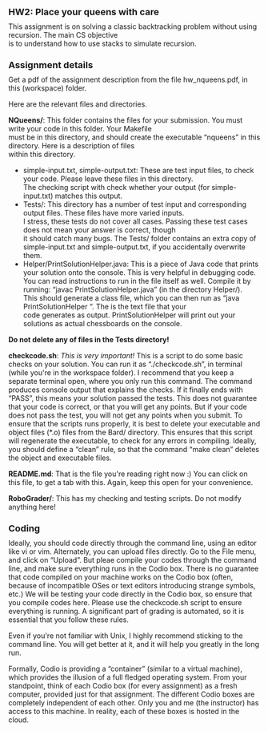 <style type="text/css">.rendered-markdown{font-size:14px} .rendered-markdown>*:first-child{margin-top:0!important} .rendered-markdown>*:last-child{margin-bottom:0!important} .rendered-markdown a{text-decoration:underline;color:#b75246} .rendered-markdown a:hover{color:#f36050} .rendered-markdown h1, .rendered-markdown h2, .rendered-markdown h3, .rendered-markdown h4, .rendered-markdown h5, .rendered-markdown h6{margin:24px 0 10px;padding:0;font-weight:bold;-webkit-font-smoothing:antialiased;cursor:text;position:relative} .rendered-markdown h1 tt, .rendered-markdown h1 code, .rendered-markdown h2 tt, .rendered-markdown h2 code, .rendered-markdown h3 tt, .rendered-markdown h3 code, .rendered-markdown h4 tt, .rendered-markdown h4 code, .rendered-markdown h5 tt, .rendered-markdown h5 code, .rendered-markdown h6 tt, .rendered-markdown h6 code{font-size:inherit} .rendered-markdown h1{font-size:28px;color:#000} .rendered-markdown h2{font-size:22px;border-bottom:1px solid #ccc;color:#000} .rendered-markdown h3{font-size:18px} .rendered-markdown h4{font-size:16px} .rendered-markdown h5{font-size:14px} .rendered-markdown h6{color:#777;font-size:14px} .rendered-markdown p, .rendered-markdown blockquote, .rendered-markdown ul, .rendered-markdown ol, .rendered-markdown dl, .rendered-markdown table, .rendered-markdown pre{margin:15px 0} .rendered-markdown hr{border:0 none;color:#ccc;height:4px;padding:0} .rendered-markdown>h2:first-child, .rendered-markdown>h1:first-child, .rendered-markdown>h1:first-child+h2, .rendered-markdown>h3:first-child, .rendered-markdown>h4:first-child, .rendered-markdown>h5:first-child, .rendered-markdown>h6:first-child{margin-top:0;padding-top:0} .rendered-markdown a:first-child h1, .rendered-markdown a:first-child h2, .rendered-markdown a:first-child h3, .rendered-markdown a:first-child h4, .rendered-markdown a:first-child h5, .rendered-markdown a:first-child h6{margin-top:0;padding-top:0} .rendered-markdown h1+p, .rendered-markdown h2+p, .rendered-markdown h3+p, .rendered-markdown h4+p, .rendered-markdown h5+p, .rendered-markdown h6+p{margin-top:0} .rendered-markdown ul, .rendered-markdown ol{padding-left:30px} .rendered-markdown ul li>:first-child, .rendered-markdown ul li ul:first-of-type, .rendered-markdown ol li>:first-child, .rendered-markdown ol li ul:first-of-type{margin-top:0} .rendered-markdown ul ul, .rendered-markdown ul ol, .rendered-markdown ol ol, .rendered-markdown ol ul{margin-bottom:0} .rendered-markdown dl{padding:0} .rendered-markdown dl dt{font-size:14px;font-weight:bold;font-style:italic;padding:0;margin:15px 0 5px} .rendered-markdown dl dt:first-child{padding:0} .rendered-markdown dl dt>:first-child{margin-top:0} .rendered-markdown dl dt>:last-child{margin-bottom:0} .rendered-markdown dl dd{margin:0 0 15px;padding:0 15px} .rendered-markdown dl dd>:first-child{margin-top:0} .rendered-markdown dl dd>:last-child{margin-bottom:0} .rendered-markdown blockquote{border-left:4px solid #DDD;padding:0 15px;color:#777} .rendered-markdown blockquote>:first-child{margin-top:0} .rendered-markdown blockquote>:last-child{margin-bottom:0} .rendered-markdown table th{font-weight:bold} .rendered-markdown table th, .rendered-markdown table td{border:1px solid #ccc;padding:6px 13px} .rendered-markdown table tr{border-top:1px solid #ccc;background-color:#fff} .rendered-markdown table tr:nth-child(2n){background-color:#f8f8f8} .rendered-markdown img{max-width:100%;-moz-box-sizing:border-box;box-sizing:border-box} .rendered-markdown code, .rendered-markdown tt{margin:0 2px;padding:0 5px;border:1px solid #eaeaea;background-color:#f8f8f8;border-radius:3px} .rendered-markdown code{white-space:nowrap} .rendered-markdown pre>code{margin:0;padding:0;white-space:pre;border:0;background:transparent} .rendered-markdown .highlight pre, .rendered-markdown pre{background-color:#f8f8f8;border:1px solid #ccc;font-size:13px;line-height:19px;overflow:auto;padding:6px 10px;border-radius:3px} .rendered-markdown pre code, .rendered-markdown pre tt{margin:0;padding:0;background-color:transparent;border:0}</style>
<div class="rendered-markdown"><h3>HW2: Place your queens with care</h3>
<p>This assignment is on solving a classic backtracking problem without using recursion. The main CS objective
<br  />is to understand how to use stacks to simulate recursion.</p>
<h3>Assignment details</h3>
<p>Get a pdf of the assignment description from the file hw_nqueens.pdf, in this (workspace) folder.</p>
<p>Here are the relevant files and directories.</p>
<p><strong>NQueens/</strong>: This folder contains the files for your submission. You must write your code in this folder. Your Makefile
<br  />must be in this directory, and should create the executable &ldquo;nqueens&rdquo; in this directory. Here is a description of files
<br  />within this directory.</p>
<ul>
<li>simple-input.txt, simple-output.txt: These are test input files, to check your code. Please leave these files in this directory.
<br  />The checking script with check whether your output (for simple-input.txt) matches this output.</li>
<li>Tests/: This directory has a number of test input and corresponding output files. These files have more varied inputs.
<br  />I stress, these tests do not cover all cases. Passing these test cases does not mean your answer is correct, though
<br  />it should catch many bugs. The Tests/ folder contains an extra copy of simple-input.txt and simple-output.txt, if you accidentally overwrite them.</li>
<li>Helper/PrintSolutionHelper.java: This is a piece of Java code that prints your solution onto the console. This is very helpful in debugging code.
<br  />You can read instructions to run in the file itself as well. Compile it by running: &ldquo;javac PrintSolutionHelper.java&rdquo; (in the directory Helper/).
<br  />This should generate a class file, which you can then run as &ldquo;java PrintSolutionHelper <SOLUTION FILE>&ldquo;. The <SOLUTION FILE> is the text file that your
<br  />code generates as output. PrintSolutionHelper will print out your solutions as actual chessboards on the console.</li>
</ul>
<p><strong>Do not delete any of files in the Tests directory!</strong></p>
<p><strong>checkcode.sh</strong>: <em>This is very important!</em> This is a script to do some basic checks on your solution. You can run it as &ldquo;./checkcode.sh&rdquo;, in terminal (while you're in the workspace folder). I recommend that you keep a separate terminal open, where you only run this command.  The command produces console output that explains the checks. If it finally ends with &ldquo;PASS&rdquo;, this means your solution passed the tests. This does not guarantee that your code is correct, or that you will get any points. But if your code does not pass the test, you will not get any points when you submit. To ensure that the scripts runs properly, it is best to delete your executable and object files (*.o) files from the Bard/ directory. This ensures that this script will regenerate the executable, to check for any errors in compiling. Ideally, you should define a &ldquo;clean&rdquo; rule, so that the command &ldquo;make clean&rdquo; deletes the object and executable files.</p>
<p><strong>README.md</strong>: That is the file you're reading right now :) You can click on this file, to get a tab with this. Again, keep this open for your convenience.</p>
<p><strong>RoboGrader/</strong>: This has my checking and testing scripts. Do not modify anything here!</p>
<h3>Coding</h3>
<p>Ideally, you should code directly through the command line, using an editor like vi or vim. Alternately, you can upload files directly. Go to the File menu, and click on &ldquo;Upload&rdquo;.  But pleae compile your codes through the command line, and make sure everything runs in the Codio box. There is no guarantee that code compiled on your machine works on the Codio box (often, because of incompatible OSes or text editors introducing strange symbols, etc.) We will be testing your code directly in the Codio box, so ensure that you compile codes here.  Please use the checkcode.sh script to ensure everything is running. A significant part of grading is automated, so it is essential that you follow these rules.</p>
<p>Even if you're not familiar with Unix, I highly recommend sticking to the command line. You will get better at it, and it will help you greatly in the long run.</p>
<p>Formally, Codio is providing a &ldquo;container&rdquo; (similar to a virtual machine), which provides the illusion of a full fledged operating system. From your standpoint, think of each Codio box (for every assignment) as a fresh computer, provided just for that assignment. The different Codio boxes are completely independent of each other. Only you and me (the instructor) has access to this machine. In reality, each of these boxes is hosted in the cloud.</p>
</div>